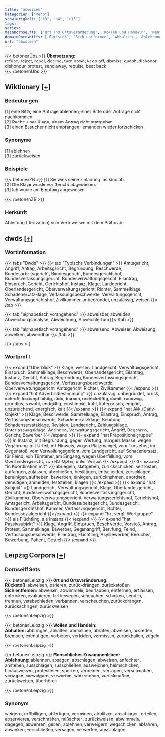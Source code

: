 ```yaml
---
title: "abweisen"
kategorien: ["Verb"]
schwierigkeit: ["k3", "h4", "r15"]
tags:
series:
mainDornseiffs: ['Ort und Ortsveränderung', 'Wollen und Handeln', 'Menschliches Zusammenleben']
domainDornseiffs: ['Rückstoß', 'Sich entfernen', 'Abhalten', 'Ablehnung']
url: "abweisen"
---
```


{{< betonenÜbs >}}
**Übersetzung:**  
refuse, reject, repel, decline, turn down, keep off, dismiss, quash, dishonor, dishonour, protest, send  away, repulse, beat back  
{{< /betonenÜbs >}}

## Wiktionary [[+](https://de.wiktionary.org/wiki/abweisen)]

### Bedeutungen
[1] eine Bitte, eine Anfrage ablehnen; einer Bitte oder Anfrage nicht nachkommen  
[2] Recht: einer Klage, einem Antrag nicht stattgeben  
[3] einen Besucher nicht empfangen; jemanden wieder fortschicken  

### Synonyme
[1] ablehnen  
[3] zurückweisen  

### Beispiele
{{< betonenZB >}}
[1] Sie wies seine Einladung ins Kino ab.  
[2] Die Klage wurde vor Gericht abgewiesen.  
[3] Ich wurde am Empfang abgewiesen.  

{{< /betonenZB >}}
### Herkunft
Ableitung (Derivation) vom Verb weisen mit dem Präfix ab-  



## dwds [[+](https://www.dwds.de/wb/abweisen)]

### Wortinformation
{{< tabs "Dwds" >}}
{{< tab "Typische Verbindungen" >}}
Amtsgericht, Angriff, Antrag, Arbeitsgericht, Begründung, Beschwerde, Bundesarbeitsgericht, Bundesgericht, Bundesgerichtshof, Bundesverfassungsgericht, Bundesverwaltungsgericht, Eilantrag, Einspruch, Gericht, Gerichtshof, Instanz, Klage, Landgericht, Oberlandesgericht, Oberverwaltungsgericht, Richter, Sammelklage, Schadenersatzklage, Verfassungsbeschwerde, Verwaltungsgericht, Verwaltungsgerichtshof, Zivilkammer, unbegründet, unzulässig, weisen
{{< /tab >}}

{{< tab "alphabetisch vorangehend" >}}
abweisbar, abweiden, Abweichungsanalyse, Abweichung, Abweichlertum
{{< /tab >}}

{{< tab "alphabetisch vorangehend" >}}
abweisend, Abweiser, Abweisung, abwelken, abwendbar
{{< /tab >}}

{{< /tabs >}}

### Wortprofil
{{< expand "Überblick" >}} Klage, weisen, Landgericht, Verwaltungsgericht, Einspruch, Sammelklage, Beschwerde, Oberlandesgericht, Eilantrag, Instanz, Gericht, Antrag, Begründung, Bundesverfassungsgericht, Bundesverwaltungsgericht, Verfassungsbeschwerde, Oberverwaltungsgericht, Amtsgericht, Richter, Zivilkammer {{< /expand >}}
{{< expand "hat Adverbialbestimmung" >}} unzulässig, unbegründet, brüsk, schroff, kostenpflichtig, rüde, barsch, rechtskräftig, damit, rundweg, grundlos, sowohl, endgültig, einstimmig, kühl, kategorisch, empört, unzureichend, energisch, kalt {{< /expand >}}
{{< expand "hat Akk./Dativ-Objekt" >}} Klage, Beschwerde, Sammelklage, Eilantrag, Einspruch, Antrag, Verfassungsbeschwerde, Schadenersatzklage, Berufung, Schadensersatzklage, Revision, Landgericht, Zahlungsklage, Unterlassungsklage, Ansinnen, Verwaltungsgericht, Angriff, Begehren, Gericht, Bewerber {{< /expand >}}
{{< expand "hat Präpositionalgruppe" >}} in Instanz, mit Begründung, gegen Wertung, mangels Masse, wegen Verjährung, mit Urteil, mit Hinweis, wegen Platzmangel, vom Türsteher, im Gegenstoß, vom Verwaltungsgericht, vom Landgericht, auf Schadenersatz, für Feind, von Türsteher, am Eingang, wegen Überfüllung, vom Oberlandesgericht, von NS-Opfer, unter Verlust {{< /expand >}}
{{< expand "in Koordination mit" >}} abriegeln, stattgeben, zurückschicken, vertrösten, auffangen, zulassen, abschießen, bestätigen, entscheiden, zerschlagen, bereinigen, aufheben, bewerben, einlegen, zurücknehmen, anordnen, demütigen, anmelden, feststellen, klagen {{< /expand >}}
{{< expand "hat Subjekt" >}} Landgericht, Verwaltungsgericht, Klage, Oberlandesgericht, Gericht, Bundesverwaltungsgericht, Bundesverfassungsgericht, Zivilkammer, Oberverwaltungsgericht, Verwaltungsgerichtshof, Gerichtshof, Amtsgericht, Arbeitsgericht, Bundesarbeitsgericht, Bundesgericht, Bundesgerichtshof, Kammer, Verfassungsgericht, Richter, Bundessozialgericht {{< /expand >}}
{{< expand "hat vergl. Wortgruppe" >}} als Flüchtling, als Instanz {{< /expand >}}
{{< expand "hat Passivsubjekt" >}} Klage, Angriff, Einspruch, Beschwerde, Vorstoß, Antrag, Protest, Sammelklage, Bewerber, Gegenangriff, Berufung, Feind, Verfassungsbeschwerde, Eilantrag, Flüchtling, Asylbewerber, Besucher, Bewerbung, Patient, Gesuch {{< /expand >}}

## Leipzig Corpora [[+](https://corpora.uni-leipzig.de/en/res?word=abweisen&corpusId=deu_newscrawl-public_2018)]

### Dornseiff Sets
{{< betonenLeipzig >}}
**Ort und Ortsveränderung:**  
**Rückstoß:** abweisen, parieren, zurückdrängen, zurückstoßen  
**Sich entfernen:** abweisen, abwimmeln, beurlauben, entfernen, entlassen, entrücken, evakuieren, fortbewegen, scheuchen, schicken, senden, trennen, verabschieden, verbannen, verscheuchen, zurückdrängen, zurückschlagen, zurückweisen  

{{< /betonenLeipzig >}}


{{< betonenLeipzig >}}
**Wollen und Handeln:**  
**Abhalten:** abbringen, abhalten, abmahnen, abraten, abweisen, ausreden, bremsen, entmutigen, verbieten, verleiden, vermissen, zurückhalten, zügeln  

{{< /betonenLeipzig >}}


{{< betonenLeipzig >}}
**Menschliches Zusammenleben:**  
**Ablehnung:** ablehnen, absagen, abschlagen, abweisen, anfechten, anstehen, ausschlagen, ausschließen, ausweichen, heimschicken, hinausweisen, protestieren, sperren, verneinen, versagen, verschmähen, vertagen, verweigern, verwerfen, widerstehen, zurückstoßen, zurückweisen, überhören  

{{< /betonenLeipzig >}}

### Synonym
weigern, mißbilligen, abfertigen, verneinen, abblitzen, abschlagen, erteilen, abservieren, verschmähen, mißachten, zurückweisen, abwimmeln, dagegen, abwehren, geben, ablehnen, verweigern, wegschicken, abfahren, abwinken, verschließen, versagen, verwerfen, ausschlagen

